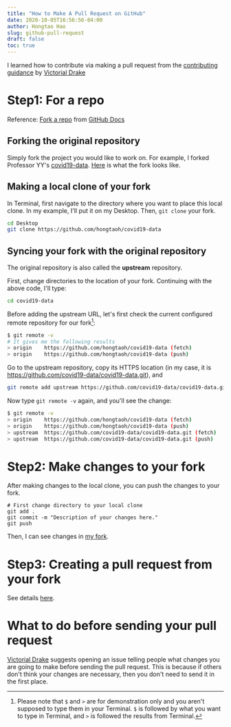 ```yaml
---
title: "How to Make A Pull Request on GitHub"
date: 2020-10-05T16:56:56-04:00
author: Hongtao Hao
slug: github-pull-request
draft: false
toc: true
---
```


I learned how to contribute via making a pull request from the [contributing guidance](https://github.com/victoriadrake/hugo-theme-sam/blob/master/CONTRIBUTING.md) by [Victorial Drake](https://github.com/victoriadrake)

# Step1: For a repo
Reference: [Fork a repo](https://docs.github.com/en/free-pro-team@latest/github/getting-started-with-github/fork-a-repo) from [GitHub Docs](https://docs.github.com/en)

## Forking the original repository
Simply fork the project you would like to work on. For example, I forked Professor YY's [covid19-data](https://github.com/covid19-data/covid19-data). [Here](https://github.com/hongtaoh/covid19-data) is what the fork looks like.

## Making a local clone of your fork

In Terminal, first navigate to the directory where you want to place this local clone. In my example, I'll put it on my Desktop. Then, `git clone` your fork. 

```bash
cd Desktop
git clone https://github.com/hongtaoh/covid19-data
```

## Syncing your fork with the original repository

The original repository is also called the **upstream** repository. 

First, change directories to the location of your fork. Continuing with the above code, I'll type:

```bash
cd covid19-data
```

Before adding the upstream URL, let's first check the current configured remote repository for our fork[^1]:

```bash
$ git remote -v
# It gives me the following results
> origin	https://github.com/hongtaoh/covid19-data (fetch)
> origin	https://github.com/hongtaoh/covid19-data (push)
```

Go to the upstream repository, copy its HTTPS location (in my case, it is https://github.com/covid19-data/covid19-data.git), and

```bash
git remote add upstream https://github.com/covid19-data/covid19-data.git
```

Now type `git remote -v` again, and you'll see the change:

```bash 
$ git remote -v 
> origin	https://github.com/hongtaoh/covid19-data (fetch)
> origin	https://github.com/hongtaoh/covid19-data (push)
> upstream	https://github.com/covid19-data/covid19-data.git (fetch)
> upstream	https://github.com/covid19-data/covid19-data.git (push)
```

# Step2: Make changes to your fork
After making changes to the local clone, you can push the changes to your fork. 

```
# First change directory to your local clone
git add .
git commit -m "Description of your changes here."
git push
```

Then, I can see changes in [my fork](https://github.com/hongtaoh/covid19-data).

# Step3: Creating a pull request from your fork

See details [here](https://docs.github.com/en/free-pro-team@latest/github/collaborating-with-issues-and-pull-requests/creating-a-pull-request-from-a-fork).

# What to do before sending your pull request

[Victorial Drake](https://github.com/victoriadrake) suggests opening an issue telling people what changes you are going to make before sending the pull request. This is because if others don't think your changes are necessary, then you don't need to send it in the first place. 

[^1]: Please note that `$` and `>` are for demonstration only and you aren't supposed to type them in your Terminal. `$` is followed by what you want to type in Terminal, and `>` is followed the results from Terminal.
